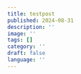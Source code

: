```yaml
---
title: testpost
published: 2024-08-31
description: ''
image: ''
tags: []
category: ''
draft: false 
language: ''
---
```

